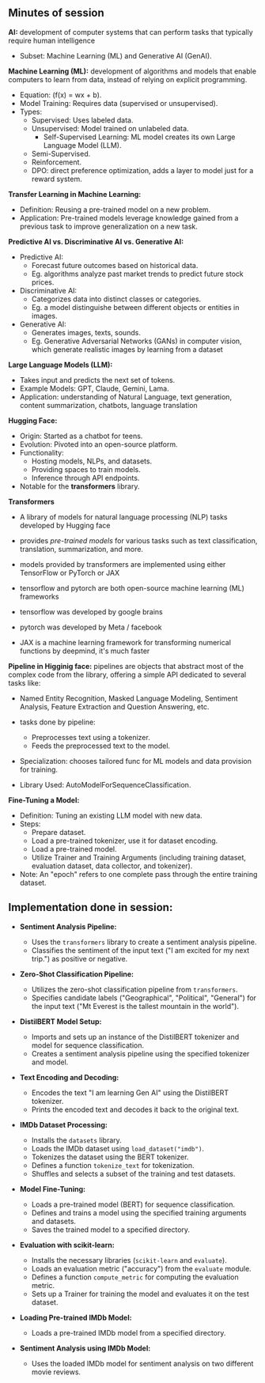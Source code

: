 ## Minutes of session

**AI:**
development of computer systems that can perform tasks that typically require human intelligence
- Subset: Machine Learning (ML) and Generative AI (GenAI).

**Machine Learning (ML):**
development of algorithms and models that enable computers to learn from data, instead of relying on explicit programming.
- Equation: \(f(x) = wx + b\).
- Model Training: Requires data (supervised or unsupervised).
- Types:
  - Supervised: Uses labeled data.
  - Unsupervised: Model trained on unlabeled data.
    - Self-Supervised Learning: ML model creates its own Large Language Model (LLM).
  - Semi-Supervised.
  - Reinforcement.
  - DPO: direct preference optimization, adds a layer to model just for a reward system.


**Transfer Learning in Machine Learning:**
- Definition: Reusing a pre-trained model on a new problem.
- Application: Pre-trained models leverage knowledge gained from a previous task to improve generalization on a new task.

**Predictive AI vs. Discriminative AI vs. Generative AI:**
- Predictive AI:   
  - Forecast future outcomes based on historical data.
  - Eg. algorithms analyze past market trends to predict future stock prices.
- Discriminative AI: 
  - Categorizes data into distinct classes or categories.
  - Eg. a model distinguishe between different objects or entities in images.
- Generative AI: 
  - Generates images, texts, sounds.
  - Eg. Generative Adversarial Networks (GANs) in computer vision, which generate realistic images by learning from a dataset

**Large Language Models (LLM):**
- Takes input and predicts the next set of tokens.
- Example Models: GPT, Claude, Gemini, Lama.
- Application: understanding of Natural Language, text generation, content summarization, chatbots, language translation

**Hugging Face:**
- Origin: Started as a chatbot for teens.
- Evolution: Pivoted into an open-source platform.
- Functionality:
  - Hosting models, NLPs, and datasets.
  - Providing spaces to train models.
  - Inference through API endpoints.
- Notable for the **transformers** library.


**Transformers**
- A library of models for natural language processing (NLP) tasks developed by Hugging face
- provides *pre-trained models* for various tasks such as text classification, translation, summarization, and more.

 - models provided by transformers are implemented using either TensorFlow or PyTorch or JAX
 - tensorflow and pytorch are both open-source machine learning (ML) frameworks
 - tensorflow was developed by google brains
 - pytorch was developed by Meta / facebook
 - JAX is a machine learning framework for transforming numerical functions by deepmind, it's much faster


**Pipeline in Higginig face:**
pipelines are objects that abstract most of the complex code from the library, offering a simple API dedicated to several tasks like:
- Named Entity Recognition, Masked Language Modeling, Sentiment Analysis, Feature Extraction and Question Answering, etc.

- tasks done by pipeline:
  - Preprocesses text using a tokenizer.
  - Feeds the preprocessed text to the model.

- Specialization: chooses tailored func for ML models and data provision for training.
- Library Used: AutoModelForSequenceClassification.


**Fine-Tuning a Model:**
- Definition: Tuning an existing LLM model with new data.
- Steps:
  - Prepare dataset.
  - Load a pre-trained tokenizer, use it for dataset encoding.
  - Load a pre-trained model.
  - Utilize Trainer and Training Arguments (including training dataset, evaluation dataset, data collector, and tokenizer).
- Note: An "epoch" refers to one complete pass through the entire training dataset.
 
## Implementation done in session:

* **Sentiment Analysis Pipeline:**
  * Uses the `transformers` library to create a sentiment analysis pipeline.
  * Classifies the sentiment of the input text ("I am excited for my next trip.") as positive or negative.

* **Zero-Shot Classification Pipeline:**
  * Utilizes the zero-shot classification pipeline from `transformers`.
  * Specifies candidate labels ("Geographical", "Political", "General") for the input text ("Mt Everest is the tallest mountain in the world").

* **DistilBERT Model Setup:**
  * Imports and sets up an instance of the DistilBERT tokenizer and model for sequence classification.
  * Creates a sentiment analysis pipeline using the specified tokenizer and model.

* **Text Encoding and Decoding:**
  * Encodes the text "I am learning Gen AI" using the DistilBERT tokenizer.
  * Prints the encoded text and decodes it back to the original text.

* **IMDb Dataset Processing:**
  * Installs the `datasets` library.
  * Loads the IMDb dataset using `load_dataset("imdb")`.
  * Tokenizes the dataset using the BERT tokenizer.
  * Defines a function `tokenize_text` for tokenization.
  * Shuffles and selects a subset of the training and test datasets.

* **Model Fine-Tuning:**
  * Loads a pre-trained model (BERT) for sequence classification.
  * Defines and trains a model using the specified training arguments and datasets.
  * Saves the trained model to a specified directory.

* **Evaluation with scikit-learn:**
  * Installs the necessary libraries (`scikit-learn` and `evaluate`).
  * Loads an evaluation metric ("accuracy") from the `evaluate` module.
  * Defines a function `compute_metric` for computing the evaluation metric.
  * Sets up a Trainer for training the model and evaluates it on the test dataset.

* **Loading Pre-trained IMDb Model:**
  * Loads a pre-trained IMDb model from a specified directory.

* **Sentiment Analysis using IMDb Model:**
  * Uses the loaded IMDb model for sentiment analysis on two different movie reviews.
